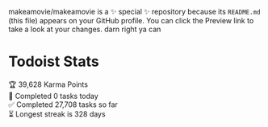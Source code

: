 makeamovie/makeamovie is a ✨ special ✨ repository because its `README.md` (this file) appears on your GitHub profile.
You can click the Preview link to take a look at your changes. darn right ya can

# Todoist Stats

<!-- TODO-IST:START -->
🏆  39,628 Karma Points           
🌸  Completed 0 tasks today           
✅  Completed 27,708 tasks so far           
⏳  Longest streak is 328 days
<!-- TODO-IST:END -->